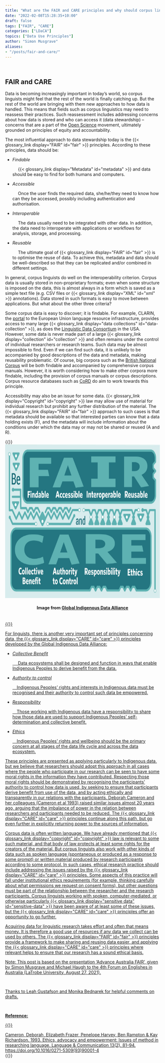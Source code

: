```yaml
---
title: "What are the FAIR and CARE principles and why should corpus linguists know about them?"
date: "2022-02-08T15:28:35+10:00"
draft: false
tags: ["FAIR", "CARE"]
categories: ["LDaCA"]
topics: ["Data Use Principles"]
author: "Simon Musgrave"
aliases: 
- "/posts/fair-and-care/"
---
```


<br>

## FAIR and CARE

Data is becoming increasingly important in today’s world, so corpus linguists might feel that the rest of the world is finally catching up. But the rest of the world are bringing with them new approaches to how data is handled. This means that fields such as corpus linguistics may need to reassess their practices. Such reassessment includes addressing concerns about how data is stored and who can access it (data stewardship) – concerns that are a part of the [Open Science](https://en.wikipedia.org/wiki/Open_science) movement, ultimately grounded on principles of equity and accountability.

The most influential approach to data stewardship today is the {{< glossary_link display="FAIR" id="fair" >}} principles.
According to these principles, data should be:

- _Findable_

  &emsp; {{< glossary_link display="Metadata" id="metadata" >}} and data should be easy to find for both humans and computers.

- _Accessible_

  &emsp; Once the user finds the required data, she/he/they need to know how can they be accessed, possibly including authentication and authorisation.

- _Interoperable_

  &emsp; The data usually need to be integrated with other data. In addition, the data need to interoperate with applications or workflows for analysis, storage, and processing.

- _Reusable_

  &emsp; The ultimate goal of {{< glossary_link display="FAIR" id="fair" >}} is to optimise the reuse of data. To achieve this, metadata and data should be well-described so that they can be replicated and/or combined in different settings.

In general, corpus linguists do well on the interoperability criterion. Corpus data is usually stored in non-proprietary formats; even when some structure is imposed on the data, this is almost always in a form which is saved as a simple text file (e.g. CSV files or {{< glossary_link display="XML" id="xml" >}} annotations). Data stored in such formats is easy to move between applications. But what about the other three criteria?

Some corpus data is easy to discover; it is findable. For example, CLARIN, the [portal](https://www.clarin.eu/content/data) to the European Union language resource infrastructure, provides access to many large {{< glossary_link display="data collections" id="data-collection" >}}, as does the [Linguistic Data Consortium](https://www.ldc.upenn.edu/) in the USA. However, some data is never made part of a large {{< glossary_link display="collection" id="collection" >}} and often remains under the control of individual researchers or research teams. Such data may be almost impossible to find. Even if we can find such data, it is unlikely to be accompanied by good descriptions of the data and metadata, making reusability problematic. Of course, big corpora such as the [British National Corpus](http://www.natcorp.ox.ac.uk/) will be both findable and accompanied by comprehensive corpus manuals. However, it is worth considering how to make other corpora more findable, including the provision of corpus manuals or corpus descriptions. Corpus resource databases such as [CoRD](https://varieng.helsinki.fi/CoRD/) do aim to work towards this principle.

Accessibility may also be an issue for some data. {{< glossary_link display="Copyright" id="copyright" >}} law may allow use of material for individual research but prohibit any further distribution of the material. The {{< glossary_link display="FAIR" id="fair" >}} approach to such cases is that metadata should be available so that interested parties can know that a data holding exists (F), and the metadata will include information about the conditions under which the data may or may not be shared or reused (A and R).

{{<raw>}}
<br />
<img src="fair-care.png" title="FAIR and CARE principles" height="500" class="center_image" />

<div style="text-align: center;"><h4>Image from <a href="https://www.gida-global.org/" target="_blank">Global Indigenous Data Alliance</h4></div>
<br />
{{</raw>}}

For linguists, there is another very important set of principles concerning data, the {{< glossary_link display="CARE" id="care" >}} principles developed by the Global Indigenous Data Alliance:

- _Collective Benefit_

  &emsp; Data ecosystems shall be designed and function in ways that enable Indigenous Peoples to derive benefit from the data.

- _Authority to control_

  &emsp;Indigenous Peoples’ rights and interests in Indigenous data must be recognised and their authority to control such data be empowered.

- _Responsibility_

  &emsp;Those working with Indigenous data have a responsibility to share how those data are used to support Indigenous Peoples’ self-determination and collective benefit.

- _Ethics_

  &emsp;Indigenous Peoples’ rights and wellbeing should be the primary concern at all stages of the data life cycle and across the data ecosystem.

These principles are presented as applying particularly to Indigenous data, but we believe that researchers should adopt this approach in all cases where the people who participate in our research can be seen to have some moral rights in the information they have contributed. Respecting those moral rights should be demonstrated by recognising the participants’ authority to control how data is used, by seeking to ensure that participants derive benefit from use of the data, and by acting ethically and transparently in our relations with the participants. Deborah Cameron and her colleagues (Cameron et al 1993) raised similar issues almost 20 years ago, arguing that the imbalance of power in the relation between researchers and participants needed to be reduced. The {{< glossary_link display="CARE" id="care" >}} principles continue along this path, but go even further in explicitly returning power to the sources of information.

Corpus data is often written language. We have already mentioned that {{< glossary_link display="copyright" id="copyright" >}} law is relevant to some such material, and that body of law protects at least some rights for the creators of the material. But corpus linguists also work with other kinds of data such as spoken language (spontaneous or produced as a response to some prompt) or written material produced by research participants according to some protocol. In such cases, ethical research practice should include addressing the issues raised by the {{< glossary_link display="CARE" id="care" >}} principles. Some aspects of this practice will fall under institutional ethics requirements (for example, thinking carefully about what permissions we request on consent forms), but other questions must be part of the relationship between the researcher and the research participants. Corpus linguists working with spoken, computer-mediated, or otherwise particularly {{< glossary_link display="sensitive data" id="sensitive-data" >}} have been aware of at least some of these issues, but the {{< glossary_link display="CARE" id="care" >}} principles offer an opportunity to go further.

Acquiring data for linguistic research takes effort and often that means money. It is therefore a good use of resources if any data we collect can be used by others. The {{< glossary_link display="FAIR" id="fair" >}} principles provide a framework to make sharing and reusing data easier, and applying the {{< glossary_link display="CARE" id="care" >}} principles where relevant helps to ensure that our research has a sound ethical basis.

Note: This post is based on the presentation ‘Advance Australia FAIR’, given by Simon Musgrave and Michael Haugh to the 4th Forum on Englishes in Australia (LaTrobe University, August 27, 2021).

<br />

Thanks to Leah Gustafson and Monika Bednarek for helpful comments on drafts.

<br />

**Reference:**

{{<raw>}}
<br />

<div class="reference">Cameron, Deborah, Elizabeth Frazer, Penelope Harvey, Ben Rampton & Kay Richardson. 1993. Ethics, advocacy and empowerment: Issues of method in researching language. Language & Communication 13(2). 81–94. <a href="https://doi.org/10.1016/0271-5309(93)90001-4" target="_blank">https://doi.org/10.1016/0271-5309(93)90001-4</a></div>
{{</raw>}}

<br>